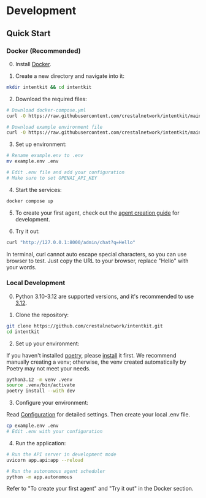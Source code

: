 # Development

## Quick Start

### Docker (Recommended)
0. Install [Docker](https://docs.docker.com/get-started/get-docker/).

1. Create a new directory and navigate into it:
```bash
mkdir intentkit && cd intentkit
```

2. Download the required files:
```bash
# Download docker-compose.yml
curl -O https://raw.githubusercontent.com/crestalnetwork/intentkit/main/docker-compose.yml

# Download example environment file
curl -O https://raw.githubusercontent.com/crestalnetwork/intentkit/main/example.env
```

3. Set up environment:
```bash
# Rename example.env to .env
mv example.env .env

# Edit .env file and add your configuration
# Make sure to set OPENAI_API_KEY
```

4. Start the services:
```bash
docker compose up
```

5. To create your first agent, check out the [agent creation guide](docs/create_agent.md) for development.

6. Try it out:
```bash
curl "http://127.0.0.1:8000/admin/chat?q=Hello"
```
In terminal, curl cannot auto escape special characters, so you can use browser to test. Just copy the URL to your browser, replace "Hello" with your words.

### Local Development
0. Python 3.10-3.12 are supported versions, and it's recommended to use [3.12](https://www.python.org/downloads/).

1. Clone the repository:
```bash
git clone https://github.com/crestalnetwork/intentkit.git
cd intentkit
```

2. Set up your environment:

If you haven't installed [poetry](https://python-poetry.org/), please [install](https://python-poetry.org/docs/#installation) it first.
We recommend manually creating a venv; otherwise, the venv created automatically by Poetry may not meet your needs.
```bash
python3.12 -m venv .venv
source .venv/bin/activate
poetry install --with dev
```

3. Configure your environment:

Read [Configuration](docs/configuration.md) for detailed settings. Then create your local .env file.
```bash
cp example.env .env
# Edit .env with your configuration
```

4. Run the application:
```bash
# Run the API server in development mode
uvicorn app.api:app --reload

# Run the autonomous agent scheduler
python -m app.autonomous
```

Refer to "To create your first agent" and "Try it out" in the Docker section.
